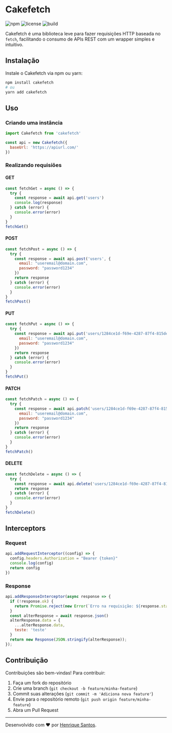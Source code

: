 # Cakefetch

![npm](https://img.shields.io/npm/v/cakefetch)
![license](https://img.shields.io/npm/l/cakefetch)
![build](https://img.shields.io/github/actions/workflow/status/seu-usuario/cakefetch/ci.yml)

Cakefetch é uma biblioteca leve para fazer requisições HTTP baseada no `fetch`, facilitando o consumo de APIs REST com um wrapper simples e intuitivo.

## Instalação

Instale o Cakefetch via npm ou yarn:

```sh
npm install cakefetch
# ou
yarn add cakefetch
```

## Uso

### Criando uma instância

```javascript
import Cakefetch from 'cakefetch'

const api = new Cakefetch({
  baseUrl: 'https://apiurl.com/'
})
```

### Realizando requisiões

#### GET
```javascript
const fetchGet = async () => {
  try {
    const response = await api.get('users')
    console.log(response)
  } catch (error) {
    console.error(error)
  }
}
fetchGet()
```

#### POST
```javascript
const fetchPost = async () => {
  try {
    const response = await api.post('users', {
      email: "useremail@domain.com",
      password: "password1234"
    })
    return response
  } catch (error) {
    console.error(error)
  }
}
fetchPost()
```

#### PUT
```javascript
const fetchPut = async () => {
  try {
    const response = await api.put('users/1284ce1d-f69e-4287-87f4-815de61cbc22', {
      email: "useremail@domain.com",
      password: "password1234"
    })
    return response
  } catch (error) {
    console.error(error)
  }
}
fetchPut()
```

#### PATCH
```javascript
const fetchPatch = async () => {
  try {
    const response = await api.patch('users/1284ce1d-f69e-4287-87f4-815de61cbc22', {
      email: "useremail@domain.com",
      password: "password1234"
    })
    return response
  } catch (error) {
    console.error(error)
  }
}
fetchPatch()
```

#### DELETE
```javascript
const fetchDelete = async () => {
  try {
    const response = await api.delete('users/1284ce1d-f69e-4287-87f4-815de61cbc22')
    return response
  } catch (error) {
    console.error(error)
  }
}
fetchDelete()
```

## Interceptors

### Request
```javascript
api.addRequestInterceptor((config) => {
  config.headers.Authorization = "Bearer {token}"
  console.log(config)
  return config
})

```

### Response
```javascript
api.addResponseInterceptor(async response => {
  if (!response.ok) {
    return Promise.reject(new Error(`Erro na requisição: ${response.status}`));
  }
  const alterResponse = await response.json()
  alterResponse.data = {
    ...alterResponse.data,
    teste: 'teste'
  }
  return new Response(JSON.stringify(alterResponse));
});

```

## Contribuição

Contribuições são bem-vindas! Para contribuir:
1. Faça um fork do repositório
2. Crie uma branch (`git checkout -b feature/minha-feature`)
3. Commit suas alterações (`git commit -m 'Adiciona nova feature'`)
4. Envie para o repositório remoto (`git push origin feature/minha-feature`)
5. Abra um Pull Request

---

Desenvolvido com ❤️ por [Henrique Santos](https://github.com/henriquesantosdev).
